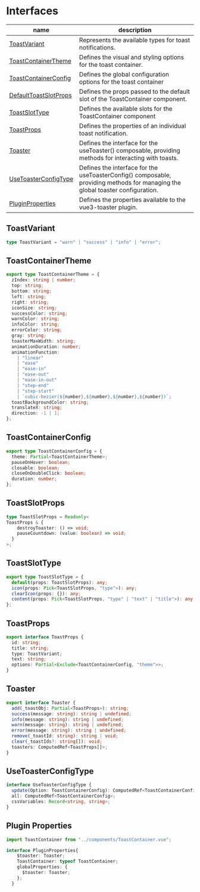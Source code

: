 # Interfaces

| name                                          | description                                            |
| --------------------------------------------- | ------------------------------------------------------ |
| [ToastVariant](#toastvariant)                 | Represents the available types for toast notifications.|
| [ToastContainerTheme](#toastcontainertheme)   | Defines the visual and styling options for the toast container.|
| [ToastContainerConfig](#toastcontainerconfig) | Defines the global configuration options for the toast container|
| [DefaultToastSlotProps](#defaulttoastslot)    | Defines the props passed to the default slot of the ToastContainer component.|
| [ToastSlotType](#toastslottype)               | Defines the available slots for the ToastContainer component |
| [ToastProps](#toastprops)                     | Defines the properties of an individual toast notification. |
| [Toaster](#toaster)                           | Defines the interface for the useToaster() composable, providing methods for interacting with toasts.|
| [UseToasterConfigType](#usetoasterconfigtype) | Defines the interface for the useToasterConfig() composable, providing methods for managing the global toaster configuration.|
| [PluginProperties](#pluginproperties)         | Defines the properties available to the vue3-toaster plugin.|

## ToastVariant

```ts
type ToastVariant = "warn" | "success" | "info" | "error";
```

## ToastContainerTheme

```ts
export type ToastContainerTheme = {
  zIndex: string | number;
  top: string;
  bottom: string;
  left: string;
  right: string;
  iconSize: string;
  successColor: string;
  warnColor: string;
  infoColor: string;
  errorColor: string;
  gray: string;
  toasterMaxWidth: string;
  animationDuration: number;
  animationFunction:
    | "linear"
    | "ease"
    | "ease-in"
    | "ease-out"
    | "ease-in-out"
    | "step-end"
    | "step-start"
    | `cubic-bezier(${number},${number},${number},${number})`;
  toastBackgroundColor: string;
  translateX: string;
  direction: -1 | 1;
};
```

## ToastContainerConfig

```ts
export type ToastContainerConfig = {
  theme: Partial<ToastContainerTheme>;
  pauseOnHover: boolean;
  closable: boolean;
  closeOnDoubleClick: boolean;
  duration: number;
};
```

## ToastSlotProps
```ts
type ToastSlotProps = Readonly<
ToastProps & {
    destroyToaster: () => void;
    pauseCountdown: (value: boolean) => void;
  }
>;
```

## ToastSlotType

```ts
export type ToastSlotType = {
  default(props: ToastSlotProps): any;
  icon(props: Pick<ToastSlotProps, "type">): any;
  clearIcon(props: {}): any;
  content(props: Pick<ToastSlotProps, "type" | "text" | "title">): any;
};
```

## ToastProps

```ts
export interface ToastProps {
  id: string;
  title: string;
  type: ToastVariant;
  text: string;
  options: Partial<Exclude<ToastContainerConfig, "theme">>;
}
```

## Toaster

```ts
export interface Toaster {
  add(_toastObj: Partial<ToastProps>): string;
  success(message: string): string | undefined;
  info(message: string): string | undefined;
  warn(message: string): string | undefined;
  error(message: string): string | undefined;
  remove(_toastId: string): string | void;
  clear(_toastIds?: string[]): void;
  toasters: ComputedRef<ToastProps[]>;
}
```

## UseToasterConfigType

```ts
interface UseToasterConfigType {
  update(Option: ToastContainerConfig): ComputedRef<ToastContainerConfig>;
  all: ComputedRef<ToastContainerConfig>;
  cssVariables: Record<string, string>;
}
```
## Plugin Properties
```ts
import ToastContainer from "../components/ToastContainer.vue";

interface PluginProperties{
    $toaster: Toaster;
    ToastContainer: typeof ToastContainer;
    globalProperties: {
      $toaster: Toaster;
    };
  }
```
